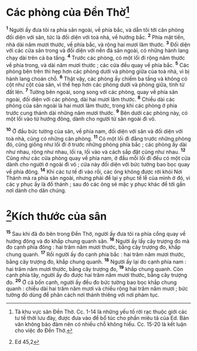 # Các phòng của Đền Thờ[^1]
<sup><b>1</b></sup> Người ấy đưa tôi ra phía sân ngoài, về phía bắc, và dẫn tôi tới căn phòng đối diện với sân, tức là đối diện với toà nhà, về hướng bắc. <sup><b>2</b></sup> Phía mặt tiền, nhà dài năm mươi thước, về phía bắc, và rộng hai mươi lăm thước. <sup><b>3</b></sup> Đối diện với các cửa sân trong và đối diện với nền đá sân ngoài, có những hành lang chạy dài trên cả ba tầng. <sup><b>4</b></sup> Trước các phòng, có một lối đi rộng năm thước về phía trong, và dài năm mươi thước ; các cửa đều quay về phía bắc. <sup><b>5</b></sup> Các phòng bên trên thì hẹp hơn các phòng dưới và phòng giữa của toà nhà, vì bị hành lang choán chỗ. <sup><b>6</b></sup> Thật vậy, các phòng ấy chiếm ba tầng và không có cột như cột của sân, vì thế hẹp hơn các phòng dưới và phòng giữa, tính từ đất lên. <sup><b>7</b></sup> Tường bên ngoài, song song với các phòng, quay về phía sân ngoài, đối diện với các phòng, dài hai mươi lăm thước. <sup><b>8</b></sup> Chiều dài các phòng của sân ngoài là hai mươi lăm thước, trong khi các phòng ở phía trước cung thánh dài những năm mươi thước. <sup><b>9</b></sup> Bên dưới các phòng này, có một lối vào từ hướng đông, dành cho người từ sân ngoài đi vô.

<sup><b>10</b></sup> Ở đầu bức tường của sân, về phía nam, đối diện với sân và đối diện với toà nhà, cũng có những căn phòng. <sup><b>11</b></sup> Có một lối đi đằng trước những phòng đó, cũng giống như lối đi ở trước những phòng phía bắc ; các phòng ấy dài như nhau, rộng như nhau, lối ra, lối vào và cách sắp đặt cũng như nhau. <sup><b>12</b></sup> Cũng như các cửa phòng quay về phía nam, ở đầu mỗi lối đi đều có một cửa dành cho người ở ngoài đi vô ; cửa này đối diện với bức tường bao bọc quay về phía đông. <sup><b>14</b></sup> Khi các tư tế đi vào rồi, các ông không được rời khỏi Nơi Thánh mà ra phía sân ngoài, nhưng phải để lại y phục tế lễ của mình ở đó, vì các y phục ấy là đồ thánh ; sau đó các ông sẽ mặc y phục khác để tới gần nơi dành cho dân chúng.


# [^2*]Kích thước của sân
<sup><b>15</b></sup> Sau khi đã đo bên trong Đền Thờ, người ấy đưa tôi ra phía cổng quay về hướng đông và đo khắp chung quanh sân. <sup><b>16</b></sup> Người ấy lấy cây trượng đo mà đo cạnh phía đông : hai trăm năm mươi thước, bằng cây trượng đo, khắp chung quanh. <sup><b>17</b></sup> Rồi người ấy đo cạnh phía bắc : hai trăm năm mươi thước, bằng cây trượng đo, khắp chung quanh. <sup><b>18</b></sup> Người ấy lại đo cạnh phía nam : hai trăm năm mươi thước, bằng cây trượng đo, <sup><b>19</b></sup> khắp chung quanh. Còn cạnh phía tây, người ấy đo được hai trăm năm mươi thước, bằng cây trượng đo. <sup><b>20</b></sup> Ở cả bốn cạnh, người ấy đều đo bức tường bao bọc khắp chung quanh : chiều dài hai trăm năm mươi và chiều rộng hai trăm năm mươi ; bức tường đó dùng để phân cách nơi thánh thiêng với nơi phàm tục.

[^1]: Tả khu vực sân Đền Thờ. Cc. 1-14 là những yếu tố rời rạc thuộc giới các tư tế thời lưu đày, được đưa vào để bổ túc cho phần miêu tả của Ed. Bản văn không bảo đảm nên có nhiều chỗ không hiểu. Cc. 15-20 là kết luận cho việc đo Đền Thờ.
[^2*]: Ed 45,2